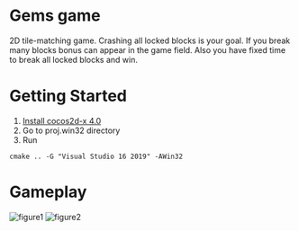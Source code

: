 # Gems game

2D tile-matching game. Crashing all locked blocks is your goal. If you break many blocks bonus can appear in the game field. Also you have fixed time to break all locked blocks and win. 

# Getting Started

1. [Install cocos2d-x 4.0](https://www.cocos.com/en/cocos2dx/download)
2. Go to proj.win32 directory 
3. Run
```
cmake .. -G "Visual Studio 16 2019" -AWin32
````

# Gameplay
![figure1](https://github.com/DariaWelt/GEMS-game-c-cocos2d-x-4.0/blob/master/Resources/gameplay1.png)
![figure2](https://github.com/DariaWelt/GEMS-game-c-cocos2d-x-4.0/blob/master/Resources/gameplay2.png)
